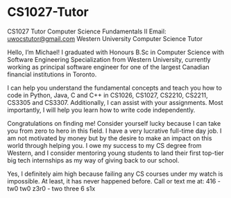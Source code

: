 # CS1027-Tutor
CS1027 Tutor Computer Science Fundamentals II
Email: uwocstutor@gmail.com
Western University Computer Science Tutor

Hello, I’m Michael!
I graduated with Honours B.Sc in Computer Science with Software Engineering Specialization from Western University, currently working as principal software engineer for one of the largest Canadian financial institutions in Toronto.

I can help you understand the fundamental concepts and teach you how to code in Python, Java, C and C++ in CS1026, CS1027, CS2210, CS2211, CS3305 and CS3307. Additionally, I can assist with your assignments. Most importantly, I will help you learn how to write code independently.

Congratulations on finding me! Consider yourself lucky because I can take you from zero to hero in this field. I have a very lucrative full-time day job. I am not motivated by money but by the desire to make an impact on this world through helping you. I owe my success to my CS degree from Western, and I consider mentoring young students to land their first top-tier big tech internships as my way of giving back to our school.

Yes, I definitely aim high because failing any CS courses under my watch is impossible. At least, it has never happened before. Call or text me at: 416 - tw0 tw0 z3r0 - two three 6 s1x
